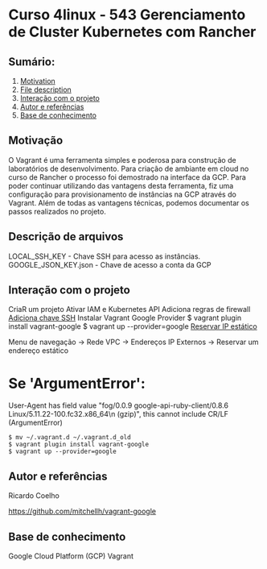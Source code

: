 # Curso 4linux - 543 Gerenciamento de Cluster Kubernetes com Rancher


## Sumário:

1. [Motivation](#motivacao)
2. [File description](#file)
3. [Interação com o projeto](#interact)
4. [Autor e referências](#autor)
5. [Base de conhecimento](#ack)

## Motivação <a name="motivacao"></a>
O Vagrant é uma ferramenta simples e poderosa para construção de laboratórios de desenvolvimento. Para criação de ambiante em cloud no curso de Rancher o processo foi demostrado na interface da GCP. Para poder continuar utilizando das vantagens desta ferramenta, fiz uma configuração para provisionamento de instâncias na GCP através do Vagrant. Além de todas as vantagens técnicas, podemos documentar os passos realizados no projeto.       

## Descrição de arquivos <a name="file"></a>
LOCAL_SSH_KEY - Chave SSH para acesso as instâncias.
GOOGLE_JSON_KEY.json - Chave de acesso a conta da GCP

## Interação com o projeto <a name="interact"></a>

CriaR um projeto
Ativar IAM e Kubernetes API
Adiciona regras de firewall
[Adiciona chave SSH](https://cloud.google.com/compute/docs/instances/adding-removing-ssh-keys)
Instalar Vagrant Google Provider
	$ vagrant plugin install vagrant-google	
	$ vagrant up --provider=google
[Reservar IP estático](https://cloud.google.com/compute/docs/ip-addresses/reserve-static-external-ip-address#reserve_new_static)

Menu de navegação -> Rede VPC -> Endereços IP Externos -> Reservar um endereço estático 

# Se 'ArgumentError': 
User-Agent has field value "fog/0.0.9 google-api-ruby-client/0.8.6 Linux/5.11.22-100.fc32.x86_64\\n (gzip)", this cannot include CR/LF (ArgumentError)

```
$ mv ~/.vagrant.d ~/.vagrant.d_old
$ vagrant plugin install vagrant-google
$ vagrant up --provider=google

```

## Autor e referências <a name="autor"></a>
Ricardo Coelho

https://github.com/mitchellh/vagrant-google


## Base de conhecimento <a name="ack"></a>
Google Cloud Platform (GCP)
Vagrant 
